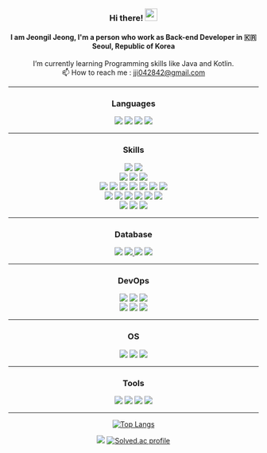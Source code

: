 <div align="center">
    
### Hi there! <img src="https://raw.githubusercontent.com/MartinHeinz/MartinHeinz/master/wave.gif" width="25px">
#### I am Jeongil Jeong, I'm a person who work as Back-end Developer in :kr: Seoul, Republic of Korea 

I’m currently learning Programming skills like Java and Kotlin.<br/>
📫 How to reach me : jji042842@gmail.com <br/>

<hr>
    
### Languages

<p>
<img src="https://img.shields.io/badge/Java-007396?style=flat&logo=OpenJDK&logoColor=white"/>
<img src="https://img.shields.io/badge/Kotlin-7F42FF?style=flat&logo=Kotlin&logoColor=white"/>
<img src="https://img.shields.io/badge/JavaScript-323330?style=flat-square&logo=javascript&logoColor=F7DF1E" />
<img src="https://img.shields.io/badge/Python-3766AB?style=flat-square&logo=Python&logoColor=white"/>
</p> 
<hr>
    
### Skills   
    
<p>
<a href="https://github.com/12OneTwo12/Today-i-learned#spring"><img src="https://img.shields.io/badge/Spring-6DB33F?style=flat-square&logo=Spring&logoColor=white"/></a>
<a href="https://github.com/12OneTwo12/Today-i-learned#spring-boot"><img src="https://img.shields.io/badge/Spring Boot-6DB33F?style=flat-square&logo=Spring Boot&logoColor=white"/></a>
<br>
<img src="https://img.shields.io/badge/Spring Security-6DB33F?style=flat-square&logo=Spring Security&logoColor=white"/>
<img src="https://img.shields.io/badge/Spring Cloud-6DB33F?style=flat-square&logo=Spring&logoColor=white"/>
<img src="https://img.shields.io/badge/Spring Batch-6DB33F?style=flat-square&logo=Spring&logoColor=white"/>
<br>
<img src="https://img.shields.io/badge/Git-F05032?style=flat-square&logo=Git&logoColor=white"/>
<img src="https://img.shields.io/badge/JPA-Spring%20data%20JPA-green"/>
<img src="https://img.shields.io/badge/-QueryDSL-blue"/>
<img src="https://img.shields.io/badge/-JWT-critical"/>
<img src="https://img.shields.io/badge/-Mybatis-informational"/>
<img src="https://img.shields.io/badge/-JSP-important"/>
<img src="https://img.shields.io/badge/jQuery-0769AD?style=flat-square&logo=jQuery&logoColor=white"/> 
<br>
<img src="https://img.shields.io/badge/React-61DAFB?style=flat-square&logo=React&logoColor=black"/>
<img src="https://img.shields.io/badge/Flask-000000?style=flat-square&logo=Flask&logoColor=white"/>
<img src="https://img.shields.io/badge/Numpy-013243?style=flat-square&logo=Numpy&logoColor=white"/>
<img src="https://img.shields.io/badge/Pandas-150458?style=flat-square&logo=Pandas&logoColor=white"/>
<img src="https://img.shields.io/badge/TensorFlow-FF6F00?style=flat-square&logo=TensorFlow&logoColor=white"/>
<img src="https://img.shields.io/badge/scikit learn-F7931E?style=flat-square&logo=scikit-learn&logoColor=white"/>
<br>
<img src="https://img.shields.io/badge/Swagger-47A248?style=flat-square&logo=Swagger&logoColor=white"/>
<a href="https://github.com/12OneTwo12/Today-i-learned#html"><img src="https://img.shields.io/badge/HTML5-E34F26?&style=flat-square&logo=html5&logoColor=white"/></a>
<a href="https://github.com/12OneTwo12/Today-i-learned#css"><img src="https://img.shields.io/badge/CSS3-1572B6?style=flat-square&logo=css3&logoColor=white"/></a>
<hr>

### Database  
  
<a href="https://github.com/12OneTwo12/Today-i-learned#sql"><img src="https://img.shields.io/badge/MySQL-4479A1?style=flat-square&logo=MySQL&logoColor=white"/></a>
<a href="https://github.com/12OneTwo12/Today-i-learned"><img src="https://img.shields.io/badge/Redis-DC382D?style=flat-square&logo=Redis&logoColor=white"/>
<a href="https://github.com/12OneTwo12/Today-i-learned#sql"><img src="https://img.shields.io/badge/MongoDB-47A248?style=flat-square&logo=MongoDB&logoColor=white"/></a>
<img src="https://img.shields.io/badge/Amazon S3-569A31?style=flat-square&logo=Amazon S3&logoColor=white"/>

<hr>

### DevOps  
  
<a href="https://github.com/12OneTwo12/Today-i-learned"><img src="https://img.shields.io/badge/NGINX-009639?style=flat-square&logo=NGINX&logoColor=white"/></a>
<a href="https://github.com/12OneTwo12/Today-i-learned"><img src="https://img.shields.io/badge/Apache-D22128?style=flat-square&logo=Apache&logoColor=white"/></a>
<a href="https://github.com/12OneTwo12/Today-i-learned"><img src="https://img.shields.io/badge/Apache Tomcat-F8DC75?style=flat-square&logo=Apache Tomcat&logoColor=black"/></a>
<br>
<img src="https://img.shields.io/badge/Docker-2496ED?style=flat-square&logo=Docker&logoColor=white"/>
<img src="https://img.shields.io/badge/Amazon EC2-FF9900?style=flat-square&logo=Amazon EC2&logoColor=white"/>
<img src="https://img.shields.io/badge/GitHub Actions-2088FF?style=flat-square&logo=GitHub Actions&logoColor=white"/>
</p>

<hr>

### OS
<img src="https://img.shields.io/badge/Linux-FCC624?style=flat-square&logo=Linux&logoColor=black"/>
<img src="https://img.shields.io/badge/macOS-000000?style=flat-square&logo=macOS&logoColor=white"/>
<img src="https://img.shields.io/badge/Windows-0078D6?style=flat-square&logo=Windows&logoColor=white"/>

<hr>

### Tools    
  
<p>
<img src="https://img.shields.io/badge/Eclipse IDE-2C2255?style=flat-square&logo=Eclipse IDE&logoColor=white" />
<img src="https://img.shields.io/badge/Visual Studio Code-007ACC?style=flat-square&logo=Visual Studio Code&logoColor=white"/>
<img src="https://img.shields.io/badge/IntelliJ-000000?style=flat-square&logo=IntelliJ IDEA&logoColor=white"/>
<img src="https://img.shields.io/badge/Jupyter-F37626?style=flat-square&logo=Jupyter&logoColor=white"/>
</p>

<hr>

[![Top Langs](https://github-readme-stats.vercel.app/api/top-langs/?username=12OneTwo12&layout=compact)](https://github.com/anuraghazra/github-readme-stats)

<a href="https://www.instagram.com/j2_1l/"><img src="https://img.shields.io/badge/Instagram-E4405F?style=flat-square&logo=Instagram&logoColor=white" /></a>
[![Solved.ac profile](http://mazassumnida.wtf/api/mini/generate_badge?boj=jji0428)](https://solved.ac/jji0428)
</div>
